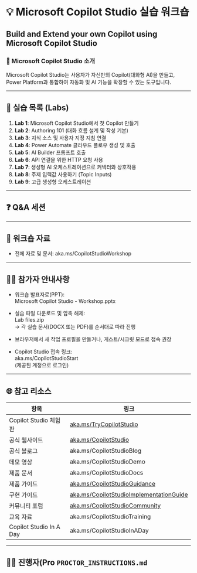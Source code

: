 # 💡 Microsoft Copilot Studio 실습 워크숍

## Build and Extend your own Copilot using Microsoft Copilot Studio

### 🔹 Microsoft Copilot Studio 소개
Microsoft Copilot Studio는 사용자가 자신만의 Copilot(대화형 AI)을 만들고, Power Platform과 통합하여 자동화 및 AI 기능을 확장할 수 있는 도구입니다.

---

## 🧪 실습 목록 (Labs)

1. **Lab 1**: Microsoft Copilot Studio에서 첫 Copilot 만들기  
2. **Lab 2**: Authoring 101 (대화 흐름 설계 및 작성 기본)  
3. **Lab 3**: 지식 소스 및 사용자 지정 지침 연결  
4. **Lab 4**: Power Automate 클라우드 플로우 생성 및 호출  
5. **Lab 5**: AI Builder 프롬프트 호출  
6. **Lab 6**: API 연결을 위한 HTTP 요청 사용  
7. **Lab 7**: 생성형 AI 오케스트레이션으로 커넥터와 상호작용  
8. **Lab 8**: 주제 입력값 사용하기 (Topic Inputs)  
9. **Lab 9**: 고급 생성형 오케스트레이션  

---

## ❓ Q&A 세션

---

## 📁 워크숍 자료

- 전체 자료 및 문서: aka.ms/CopilotStudioWorkshop

---

## 👨‍💻 참가자 안내사항

- 워크숍 발표자료(PPT):  
  Microsoft Copilot Studio - Workshop.pptx

- 실습 파일 다운로드 및 압축 해제:  
  Lab files.zip  
  → 각 실습 문서(DOCX 또는 PDF)를 순서대로 따라 진행

- 브라우저에서 새 작업 프로필을 만들거나, 게스트/시크릿 모드로 접속 권장

- Copilot Studio 접속 링크:  
  aka.ms/CopilotStudioStart  
  (제공된 계정으로 로그인)

---

## 🌐 참고 리소스

| 항목 | 링크 |
|------|------|
| Copilot Studio 체험판 | [aka.ms/TryCopilotStudio](https://aka.ms/TryCopilotStudio) |
| 공식 웹사이트 | [aka.ms/CopilotStudio](https://aka.ms/CopilotStudio) |
| 공식 블로그 | aka.ms/CopilotStudioBlog |
| 데모 영상 | aka.ms/CopilotStudioDemo |
| 제품 문서 | aka.ms/CopilotStudioDocs |
| 제품 가이드 | [aka.ms/CopilotStudioGuidance](https://aka.ms/CopilotStudioGuidance) |
| 구현 가이드 | [aka.ms/CopilotStudioImplementationGuide](https://aka.ms/CopilotStudioImplementationGuide) |
| 커뮤니티 포럼 | [aka.ms/CopilotStudioCommunity](https://aka.ms/CopilotStudioCommunity) |
| 교육 자료 | aka.ms/CopilotStudioTraining |
| Copilot Studio In A Day | aka.ms/CopilotStudioInADay |

---

## 🧑‍🏫 진행자(Pro `PROCTOR_INSTRUCTIONS.md`
